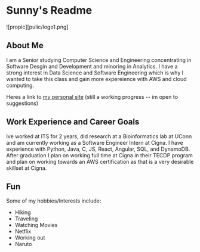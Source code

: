 # Sunny's Readme

![propic][pulic/logo1.png]

## About Me

I am a Senior studying Computer Science and Engineering concentrating in Software Desgin and Development and minoring in Analytics. I have a strong interest in Data Science and Software Engineering which is why I wanted to take this class and gain more expereience with AWS and cloud computing.

Heres a link to [my personal site](https://sunnysar322.github.io/sunny_sarker/) (still a working progress -- im open to suggestions)

## Work Experience and Career Goals

Ive worked at ITS for 2 years, did research at a Bioinformatics lab at UConn and am currently working as a Software Engineer Intern at Cigna. I have experience with Python, Java, C, JS, React, Angular, SQL, and DynamoDB. After graduation I plan on working full time at Cigna in their TECDP program and plan on working towards an AWS certification as that is a very desirable skillset at Cigna.

## Fun

Some of my hobbies/Interests include:

- Hiking
- Traveling
- Watching Movies
- Netflix
- Working out
- Naruto
